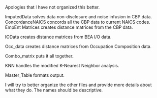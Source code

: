 Apologies that I have not organized this better.

ImputedData solves data non-disclosure and noise infusion in CBP data.
ConcordanceNAICS concords all the CBP data to current NAICS codes.
EmpEnt Matrices creates distance matrices from the CBP data.

IOData creates distance matrices from BEA I/O data.

Occ_data creates distance matrices from Occupation Composition data.

Combo_matrix puts it all together.

KNN handles the modified K-Nearest Neighbor analysis.

Master_Table formats output.


I will try to better organize the other files and provide more details about what they do. The names should be descriptive.
